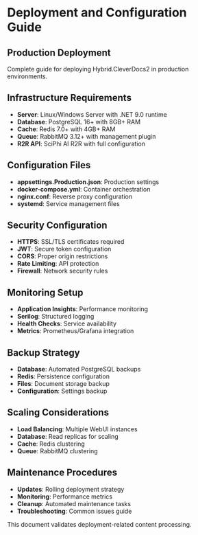 # Deployment and Configuration Guide

## Production Deployment
Complete guide for deploying Hybrid.CleverDocs2 in production environments.

## Infrastructure Requirements
- **Server**: Linux/Windows Server with .NET 9.0 runtime
- **Database**: PostgreSQL 16+ with 8GB+ RAM
- **Cache**: Redis 7.0+ with 4GB+ RAM
- **Queue**: RabbitMQ 3.12+ with management plugin
- **R2R API**: SciPhi AI R2R with full configuration

## Configuration Files
- **appsettings.Production.json**: Production settings
- **docker-compose.yml**: Container orchestration
- **nginx.conf**: Reverse proxy configuration
- **systemd**: Service management files

## Security Configuration
- **HTTPS**: SSL/TLS certificates required
- **JWT**: Secure token configuration
- **CORS**: Proper origin restrictions
- **Rate Limiting**: API protection
- **Firewall**: Network security rules

## Monitoring Setup
- **Application Insights**: Performance monitoring
- **Serilog**: Structured logging
- **Health Checks**: Service availability
- **Metrics**: Prometheus/Grafana integration

## Backup Strategy
- **Database**: Automated PostgreSQL backups
- **Redis**: Persistence configuration
- **Files**: Document storage backup
- **Configuration**: Settings backup

## Scaling Considerations
- **Load Balancing**: Multiple WebUI instances
- **Database**: Read replicas for scaling
- **Cache**: Redis clustering
- **Queue**: RabbitMQ clustering

## Maintenance Procedures
- **Updates**: Rolling deployment strategy
- **Monitoring**: Performance metrics
- **Cleanup**: Automated maintenance tasks
- **Troubleshooting**: Common issues guide

This document validates deployment-related content processing.